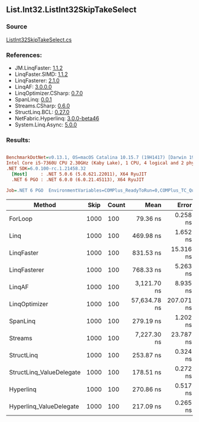 ﻿## List.Int32.ListInt32SkipTakeSelect

### Source
[ListInt32SkipTakeSelect.cs](../LinqBenchmarks/List/Int32/ListInt32SkipTakeSelect.cs)

### References:
- JM.LinqFaster: [1.1.2](https://www.nuget.org/packages/JM.LinqFaster/1.1.2)
- LinqFaster.SIMD: [1.1.2](https://www.nuget.org/packages/LinqFaster.SIMD/1.0.3)
- LinqFasterer: [2.1.0](https://www.nuget.org/packages/LinqFasterer/2.1.0)
- LinqAF: [3.0.0.0](https://www.nuget.org/packages/LinqAF/3.0.0.0)
- LinqOptimizer.CSharp: [0.7.0](https://www.nuget.org/packages/LinqOptimizer.CSharp/0.7.0)
- SpanLinq: [0.0.1](https://www.nuget.org/packages/SpanLinq/0.0.1)
- Streams.CSharp: [0.6.0](https://www.nuget.org/packages/Streams.CSharp/0.6.0)
- StructLinq.BCL: [0.27.0](https://www.nuget.org/packages/StructLinq/0.27.0)
- NetFabric.Hyperlinq: [3.0.0-beta46](https://www.nuget.org/packages/NetFabric.Hyperlinq/3.0.0-beta46)
- System.Linq.Async: [5.0.0](https://www.nuget.org/packages/System.Linq.Async/5.0.0)

### Results:
``` ini

BenchmarkDotNet=v0.13.1, OS=macOS Catalina 10.15.7 (19H1417) [Darwin 19.6.0]
Intel Core i5-7360U CPU 2.30GHz (Kaby Lake), 1 CPU, 4 logical and 2 physical cores
.NET SDK=6.0.100-rc.1.21458.32
  [Host]     : .NET 5.0.6 (5.0.621.22011), X64 RyuJIT
  .NET 6 PGO : .NET 6.0.0 (6.0.21.45113), X64 RyuJIT

Job=.NET 6 PGO  EnvironmentVariables=COMPlus_ReadyToRun=0,COMPlus_TC_QuickJitForLoops=1,COMPlus_TieredPGO=1  Runtime=.NET 6.0  

```
|                   Method | Skip | Count |         Mean |      Error |     StdDev |          Ratio | RatioSD |   Gen 0 | Allocated |
|------------------------- |----- |------ |-------------:|-----------:|-----------:|---------------:|--------:|--------:|----------:|
|                  ForLoop | 1000 |   100 |     79.36 ns |   0.258 ns |   0.242 ns |       baseline |         |       - |         - |
|                     Linq | 1000 |   100 |    469.98 ns |   1.652 ns |   1.546 ns |   5.92x slower |   0.02x |  0.0725 |     152 B |
|               LinqFaster | 1000 |   100 |    831.53 ns |  15.316 ns |  15.728 ns |  10.49x slower |   0.20x |  0.6542 |   1,368 B |
|             LinqFasterer | 1000 |   100 |    768.33 ns |   5.263 ns |   4.109 ns |   9.68x slower |   0.06x |  2.5311 |   5,304 B |
|                   LinqAF | 1000 |   100 |  3,121.70 ns |   8.935 ns |   8.358 ns |  39.34x slower |   0.19x |       - |         - |
|            LinqOptimizer | 1000 |   100 | 57,634.78 ns | 207.071 ns | 183.563 ns | 726.22x slower |   2.46x | 15.3809 |  32,273 B |
|                 SpanLinq | 1000 |   100 |    279.19 ns |   1.202 ns |   1.124 ns |   3.52x slower |   0.02x |       - |         - |
|                  Streams | 1000 |   100 |  7,227.30 ns |  23.787 ns |  21.086 ns |  91.07x slower |   0.39x |  0.4425 |     936 B |
|               StructLinq | 1000 |   100 |    253.87 ns |   0.324 ns |   0.253 ns |   3.20x slower |   0.01x |  0.0458 |      96 B |
| StructLinq_ValueDelegate | 1000 |   100 |    178.51 ns |   0.272 ns |   0.254 ns |   2.25x slower |   0.01x |       - |         - |
|                Hyperlinq | 1000 |   100 |    270.86 ns |   0.517 ns |   0.404 ns |   3.41x slower |   0.01x |       - |         - |
|  Hyperlinq_ValueDelegate | 1000 |   100 |    217.09 ns |   0.265 ns |   0.248 ns |   2.74x slower |   0.01x |       - |         - |
